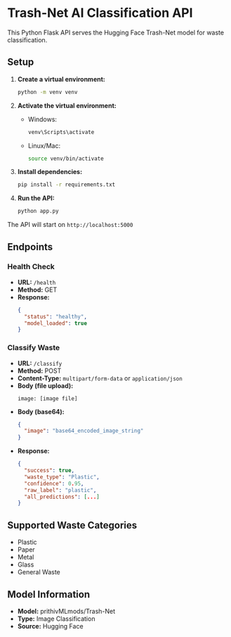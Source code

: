 # Trash-Net AI Classification API

This Python Flask API serves the Hugging Face Trash-Net model for waste classification.

## Setup

1. **Create a virtual environment:**
   ```bash
   python -m venv venv
   ```

2. **Activate the virtual environment:**
   - Windows:
     ```bash
     venv\Scripts\activate
     ```
   - Linux/Mac:
     ```bash
     source venv/bin/activate
     ```

3. **Install dependencies:**
   ```bash
   pip install -r requirements.txt
   ```

4. **Run the API:**
   ```bash
   python app.py
   ```

The API will start on `http://localhost:5000`

## Endpoints

### Health Check
- **URL:** `/health`
- **Method:** GET
- **Response:** 
  ```json
  {
    "status": "healthy",
    "model_loaded": true
  }
  ```

### Classify Waste
- **URL:** `/classify`
- **Method:** POST
- **Content-Type:** `multipart/form-data` or `application/json`
- **Body (file upload):**
  ```
  image: [image file]
  ```
- **Body (base64):**
  ```json
  {
    "image": "base64_encoded_image_string"
  }
  ```
- **Response:**
  ```json
  {
    "success": true,
    "waste_type": "Plastic",
    "confidence": 0.95,
    "raw_label": "plastic",
    "all_predictions": [...]
  }
  ```

## Supported Waste Categories

- Plastic
- Paper
- Metal
- Glass
- General Waste

## Model Information

- **Model:** prithivMLmods/Trash-Net
- **Type:** Image Classification
- **Source:** Hugging Face
